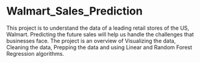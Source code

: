 # Walmart_Sales_Prediction
This project is to understand the data of a leading retail stores of the US, Walmart. Predicting the future sales will help us handle the challenges that businesses face. The project is an overview of Visualizing the data, Cleaning the data, Prepping the data and using Linear and Random Forest Regression algorithms.
